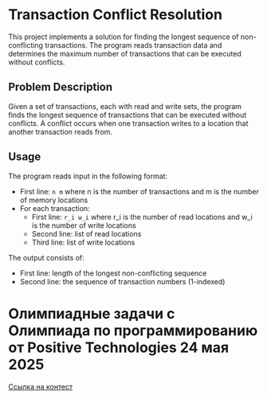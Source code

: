 # Transaction Conflict Resolution

This project implements a solution for finding the longest sequence of non-conflicting transactions. The program reads transaction data and determines the maximum number of transactions that can be executed without conflicts.

## Problem Description

Given a set of transactions, each with read and write sets, the program finds the longest sequence of transactions that can be executed without conflicts. A conflict occurs when one transaction writes to a location that another transaction reads from.

## Usage

The program reads input in the following format:
- First line: `n m` where n is the number of transactions and m is the number of memory locations
- For each transaction:
  - First line: `r_i w_i` where r_i is the number of read locations and w_i is the number of write locations
  - Second line: list of read locations
  - Third line: list of write locations

The output consists of:
- First line: length of the longest non-conflicting sequence
- Second line: the sequence of transaction numbers (1-indexed)

# Олимпиадные задачи c Олимпиада по программированию от Positive Technologies 24 мая 2025

[Ссылка на контест](https://contest.yandex.ru/contest/78439)

